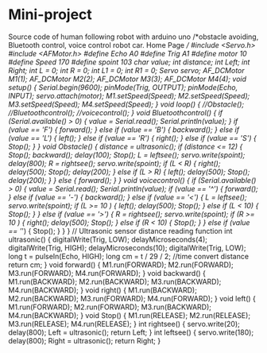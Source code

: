 # Mini-project
Source code of human following robot with arduino uno
/*obstacle avoiding, Bluetooth control, voice control robot car.
   Home Page
*/
#include <Servo.h>
#include <AFMotor.h>
#define Echo A0
#define Trig A1
#define motor 10
#define Speed 170
#define spoint 103
char value;
int distance;
int Left;
int Right;
int L = 0;
int R = 0;
int L1 = 0;
int R1 = 0;
Servo servo;
AF_DCMotor M1(1);
AF_DCMotor M2(2);
AF_DCMotor M3(3);
AF_DCMotor M4(4);
void setup() {
  Serial.begin(9600);
  pinMode(Trig, OUTPUT);
  pinMode(Echo, INPUT);
  servo.attach(motor);
  M1.setSpeed(Speed);
  M2.setSpeed(Speed);
  M3.setSpeed(Speed);
  M4.setSpeed(Speed);
}
void loop() {
  //Obstacle();
  //Bluetoothcontrol();
  //voicecontrol();
}
void Bluetoothcontrol() {
  if (Serial.available() > 0) {
    value = Serial.read();
    Serial.println(value);
  }
  if (value == 'F') {
    forward();
  } else if (value == 'B') {
    backward();
  } else if (value == 'L') {
    left();
  } else if (value == 'R') {
    right();
  } else if (value == 'S') {
    Stop();
  }
}
void Obstacle() {
  distance = ultrasonic();
  if (distance <= 12) {
    Stop();
    backward();
    delay(100);
    Stop();
    L = leftsee();
    servo.write(spoint);
    delay(800);
    R = rightsee();
    servo.write(spoint);
    if (L < R) {
      right();
      delay(500);
      Stop();
      delay(200);
    } else if (L > R) {
      left();
      delay(500);
      Stop();
      delay(200);
    }
  } else {
    forward();
  }
}
void voicecontrol() {
  if (Serial.available() > 0) {
    value = Serial.read();
    Serial.println(value);
    if (value == '^') {
      forward();
    } else if (value == '-') {
      backward();
    } else if (value == '<') {
      L = leftsee();
      servo.write(spoint);
      if (L >= 10 ) {
        left();
        delay(500);
        Stop();
      } else if (L < 10) {
        Stop();
      }
    } else if (value == '>') {
      R = rightsee();
      servo.write(spoint);
      if (R >= 10 ) {
        right();
        delay(500);
        Stop();
      } else if (R < 10) {
        Stop();
      }
    } else if (value == '*') {
      Stop();
    }
  }
}
// Ultrasonic sensor distance reading function
int ultrasonic() {
  digitalWrite(Trig, LOW);
  delayMicroseconds(4);
  digitalWrite(Trig, HIGH);
  delayMicroseconds(10);
  digitalWrite(Trig, LOW);
  long t = pulseIn(Echo, HIGH);
  long cm = t / 29 / 2; //time convert distance
  return cm;
}
void forward() {
  M1.run(FORWARD);
  M2.run(FORWARD);
  M3.run(FORWARD);
  M4.run(FORWARD);
}
void backward() {
  M1.run(BACKWARD);
  M2.run(BACKWARD);
  M3.run(BACKWARD);
  M4.run(BACKWARD);
}
void right() {
  M1.run(BACKWARD);
  M2.run(BACKWARD);
  M3.run(FORWARD);
  M4.run(FORWARD);
}
void left() {
  M1.run(FORWARD);
  M2.run(FORWARD);
  M3.run(BACKWARD);
  M4.run(BACKWARD);
}
void Stop() {
  M1.run(RELEASE);
  M2.run(RELEASE);
  M3.run(RELEASE);
  M4.run(RELEASE);
}
int rightsee() {
  servo.write(20);
  delay(800);
  Left = ultrasonic();
  return Left;
}
int leftsee() {
  servo.write(180);
  delay(800);
  Right = ultrasonic();
  return Right;
}
